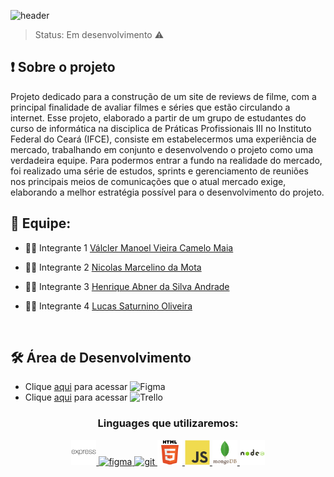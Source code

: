 ![header](https://user-images.githubusercontent.com/91897674/228363467-10983bce-ca02-486c-9f39-9c2b8b4e8a68.png)


> Status: Em desenvolvimento  ⚠️
## ❗ Sobre o projeto
  Projeto dedicado para a construção de um site de reviews de filme, com a principal finalidade de avaliar filmes e séries que estão circulando a internet. Esse projeto, elaborado a partir de um grupo de estudantes do curso de informática na disciplica de Práticas Profissionais III no Instituto Federal do Ceará (IFCE), consiste em estabelecermos uma experiência de mercado, trabalhando em conjunto e desenvolvendo o projeto como uma verdadeira equipe. Para podermos  entrar a fundo na realidade do mercado, foi realizado uma série de estudos, sprints e gerenciamento de reuniões nos principais meios de comunicações que o atual mercado exige, elaborando a melhor estratégia possível para o desenvolvimento do projeto.
  
  ## 🔎 Equipe: 

- 👨‍💻 Integrante 1 [Válcler Manoel Vieira Camelo Maia](https://github.com/Valcler-Manoel)

- 👨‍💻 Integrante 2 [Nicolas Marcelino da Mota](https://github.com/nicolasmarcelino)

- 👨‍💻 Integrante 3 [Henrique Abner da Silva Andrade](https://github.com/HenriqueAbn)

- 👨‍💻 Integrante 4 [Lucas Saturnino Oliveira](https://github.com/lsaturnino)
<br>
</p>

## 🛠️ Área de Desenvolvimento
- Clique [aqui](https://www.figma.com/file/NH4tDjcj27sxHNojMFFhhF/Cin%C3%A9?t=zo4GY85MBwohJJbV-1) para acessar ![Figma](https://img.shields.io/badge/-Figma-2E333D?style=flat&logo=figma)
- Clique [aqui](https://www.figma.com/file/NH4tDjcj27sxHNojMFFhhF/Cin%C3%A9?t=zo4GY85MBwohJJbV-1) para acessar ![Trello](https://img.shields.io/badge/-Trello-2E333D?style=flat&logo=trello)


<h3 align="center">Linguages que utilizaremos:</h3>
<p align="center"> <a href="https://expressjs.com" target="_blank" rel="noreferrer"> <img src="https://raw.githubusercontent.com/devicons/devicon/master/icons/express/express-original-wordmark.svg" alt="express" width="40" height="40"/> </a> <a href="https://www.figma.com/" target="_blank" rel="noreferrer"> <img src="https://www.vectorlogo.zone/logos/figma/figma-icon.svg" alt="figma" width="40" height="40"/> </a> <a href="https://git-scm.com/" target="_blank" rel="noreferrer"> <img src="https://www.vectorlogo.zone/logos/git-scm/git-scm-icon.svg" alt="git" width="40" height="40"/> </a> <a href="https://www.w3.org/html/" target="_blank" rel="noreferrer"> <img src="https://raw.githubusercontent.com/devicons/devicon/master/icons/html5/html5-original-wordmark.svg" alt="html5" width="40" height="40"/> </a> <a href="https://developer.mozilla.org/en-US/docs/Web/JavaScript" target="_blank" rel="noreferrer"> <img src="https://raw.githubusercontent.com/devicons/devicon/master/icons/javascript/javascript-original.svg" alt="javascript" width="40" height="40"/> </a> <a href="https://www.mongodb.com/" target="_blank" rel="noreferrer"> <img src="https://raw.githubusercontent.com/devicons/devicon/master/icons/mongodb/mongodb-original-wordmark.svg" alt="mongodb" width="40" height="40"/> </a> <a href="https://nodejs.org" target="_blank" rel="noreferrer"> <img src="https://raw.githubusercontent.com/devicons/devicon/master/icons/nodejs/nodejs-original-wordmark.svg" alt="nodejs" width="40" height="40"/> </a> </p>

